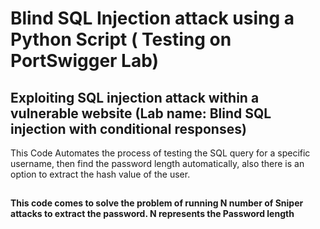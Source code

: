 # Blind SQL Injection attack using a Python Script ( Testing on PortSwigger Lab)
## Exploiting SQL injection attack within a vulnerable website (Lab name: Blind SQL injection with conditional responses)

This Code Automates the process of testing the SQL query for a specific username, then find the password length automatically, also there is an option to extract the hash value of the user.
## 
**This code comes to solve the problem of running N number of Sniper attacks to extract the password. N represents the Password length**

